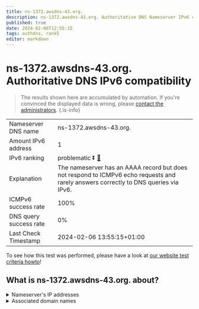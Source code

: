 ```yaml
---
title: ns-1372.awsdns-43.org.
description: ns-1372.awsdns-43.org. Authoritative DNS Nameserver IPv6 compatibility
published: true
date: 2024-02-06T12:55:15
tags: authdns, rank5
editor: markdown
---
```


# ns-1372.awsdns-43.org. Authoritative DNS IPv6 compatibility

> The results shown here are accumulated by automation. If you're convinced the displayed data is wrong, please [contact the administrators](/howto/chat). 
{.is-info}




|   |   |
| - | - |
| Nameserver DNS name | ns-1372.awsdns-43.org.
| Amount IPv6 address | 1
| IPv6 ranking | problematic :arrow_double_down: [🔗](/howto/ranking) |
| Explanation | The nameserver has an AAAA record but does not respond to ICMPv6 echo requests and rarely answers correctly to DNS queries via IPv6. |
| ICMPv6 success rate | 100%|
| DNS query success rate | 0% |
| Last Check Timestamp | 2024-02-06 13:55:15+01:00 |

To see how this test was performed, please have a look at [our website test criteria howto](/howto/testcriteria/authdns)!


## What is ns-1372.awsdns-43.org. about?




<details>
<summary>Nameserver's IP addresses</summary>

2600:9000:5305:5c00::1

</details>



<details>
<summary>Associated domain names</summary>

www.netflix.com

</details>
